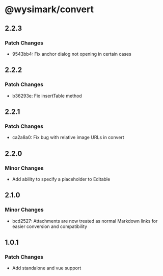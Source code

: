 # @wysimark/convert

## 2.2.3

### Patch Changes

- 9543bb4: Fix anchor dialog not opening in certain cases

## 2.2.2

### Patch Changes

- b36293e: Fix insertTable method

## 2.2.1

### Patch Changes

- ca2a8a0: Fix bug with relative image URLs in convert

## 2.2.0

### Minor Changes

- Add ability to specify a placeholder to Editable

## 2.1.0

### Minor Changes

- bcd2527: Attachments are now treated as normal Markdown links for easier conversion and compatibility

## 1.0.1

### Patch Changes

- Add standalone and vue support
